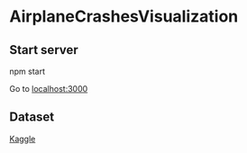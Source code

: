 # AirplaneCrashesVisualization

## Start server
npm start

Go to [localhost:3000](http://localhost:3000)

## Dataset

[Kaggle](https://www.kaggle.com/saurograndi/airplane-crashes-since-1908/data)

